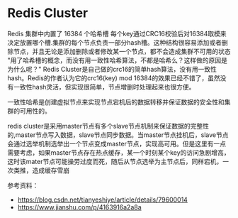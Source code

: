 # Redis Cluster

Redis 集群中内置了 16384 个哈希槽
每个key通过CRC16校验后对16384取模来决定放置哪个槽.集群的每个节点负责一部分hash槽。这种结构很容易添加或者删除节点，并且无论是添加删除或者修改某一个节点，都不会造成集群不可用的状态
"用了哈希槽的概念，而没有用一致性哈希算法，不都是哈希么？这样做的原因是为什么呢？"
Redis Cluster是自己做的crc16的简单hash算法，没有用一致性hash。Redis的作者认为它的crc16(key) mod 16384的效果已经不错了，虽然没有一致性hash灵活，但实现很简单，节点增删时处理起来也很方便。


一致性哈希是创建虚拟节点来实现节点宕机后的数据转移并保证数据的安全性和集群的可用性的。

redis cluster是采用master节点有多个slave节点机制来保证数据的完整性的,master节点写入数据，slave节点同步数据。当master节点挂机后，slave节点会通过选举机制选举出一个节点变成master节点，实现高可用。但是这里有一点需要考虑，如果master节点存在热点缓存，某一个时刻某个key的访问急剧增高，这时该mater节点可能操劳过度而死，随后从节点选举为主节点后，同样宕机，一次类推，造成缓存雪崩

参考资料：
- https://blog.csdn.net/tianyeshiye/article/details/79600014
- https://www.jianshu.com/p/4163916a2a8a

